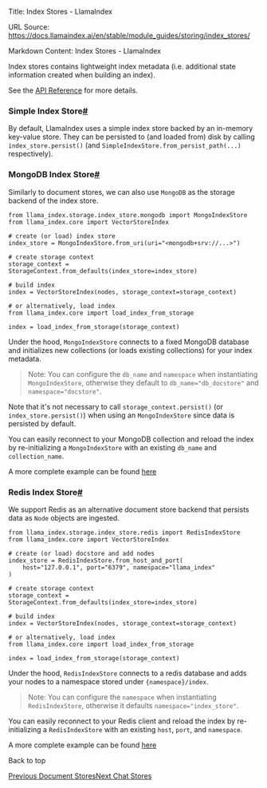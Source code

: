 Title: Index Stores - LlamaIndex

URL Source: https://docs.llamaindex.ai/en/stable/module_guides/storing/index_stores/

Markdown Content:
Index Stores - LlamaIndex


Index stores contains lightweight index metadata (i.e. additional state information created when building an index).

See the [API Reference](https://docs.llamaindex.ai/en/stable/api_reference/storage/index_store/) for more details.

### Simple Index Store[#](https://docs.llamaindex.ai/en/stable/module_guides/storing/index_stores/#simple-index-store "Permanent link")

By default, LlamaIndex uses a simple index store backed by an in-memory key-value store. They can be persisted to (and loaded from) disk by calling `index_store.persist()` (and `SimpleIndexStore.from_persist_path(...)` respectively).

### MongoDB Index Store[#](https://docs.llamaindex.ai/en/stable/module_guides/storing/index_stores/#mongodb-index-store "Permanent link")

Similarly to document stores, we can also use `MongoDB` as the storage backend of the index store.

```
from llama_index.storage.index_store.mongodb import MongoIndexStore
from llama_index.core import VectorStoreIndex

# create (or load) index store
index_store = MongoIndexStore.from_uri(uri="<mongodb+srv://...>")

# create storage context
storage_context = StorageContext.from_defaults(index_store=index_store)

# build index
index = VectorStoreIndex(nodes, storage_context=storage_context)

# or alternatively, load index
from llama_index.core import load_index_from_storage

index = load_index_from_storage(storage_context)
```

Under the hood, `MongoIndexStore` connects to a fixed MongoDB database and initializes new collections (or loads existing collections) for your index metadata.

> Note: You can configure the `db_name` and `namespace` when instantiating `MongoIndexStore`, otherwise they default to `db_name="db_docstore"` and `namespace="docstore"`.

Note that it's not necessary to call `storage_context.persist()` (or `index_store.persist()`) when using an `MongoIndexStore` since data is persisted by default.

You can easily reconnect to your MongoDB collection and reload the index by re-initializing a `MongoIndexStore` with an existing `db_name` and `collection_name`.

A more complete example can be found [here](https://docs.llamaindex.ai/en/stable/examples/docstore/MongoDocstoreDemo/)

### Redis Index Store[#](https://docs.llamaindex.ai/en/stable/module_guides/storing/index_stores/#redis-index-store "Permanent link")

We support Redis as an alternative document store backend that persists data as `Node` objects are ingested.

```
from llama_index.storage.index_store.redis import RedisIndexStore
from llama_index.core import VectorStoreIndex

# create (or load) docstore and add nodes
index_store = RedisIndexStore.from_host_and_port(
    host="127.0.0.1", port="6379", namespace="llama_index"
)

# create storage context
storage_context = StorageContext.from_defaults(index_store=index_store)

# build index
index = VectorStoreIndex(nodes, storage_context=storage_context)

# or alternatively, load index
from llama_index.core import load_index_from_storage

index = load_index_from_storage(storage_context)
```

Under the hood, `RedisIndexStore` connects to a redis database and adds your nodes to a namespace stored under `{namespace}/index`.

> Note: You can configure the `namespace` when instantiating `RedisIndexStore`, otherwise it defaults `namespace="index_store"`.

You can easily reconnect to your Redis client and reload the index by re-initializing a `RedisIndexStore` with an existing `host`, `port`, and `namespace`.

A more complete example can be found [here](https://docs.llamaindex.ai/en/stable/examples/docstore/RedisDocstoreIndexStoreDemo/)

Back to top

[Previous Document Stores](https://docs.llamaindex.ai/en/stable/module_guides/storing/docstores/)[Next Chat Stores](https://docs.llamaindex.ai/en/stable/module_guides/storing/chat_stores/)
